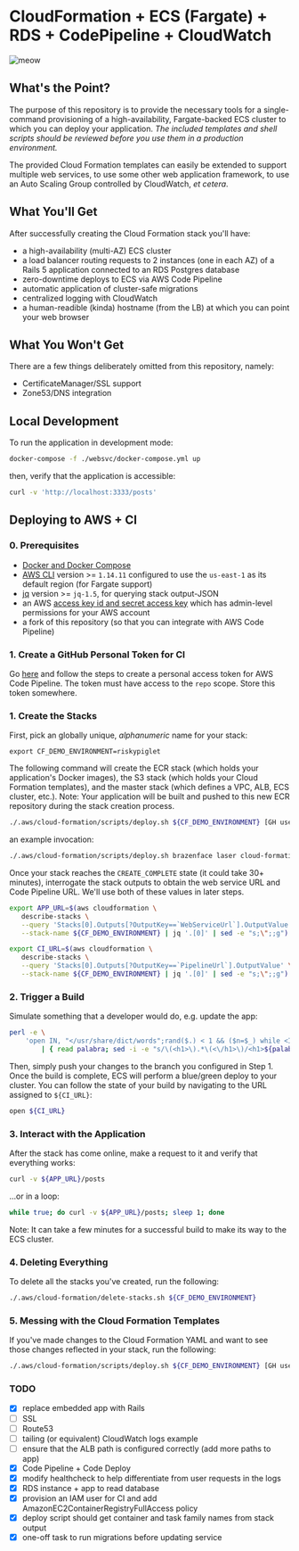 # CloudFormation + ECS (Fargate) + RDS + CodePipeline + CloudWatch

![meow](https://user-images.githubusercontent.com/884507/34551896-a3a838a6-f0d2-11e7-8858-c4de887fb225.png)

## What's the Point?

The purpose of this repository is to provide the necessary tools for a
single-command provisioning of a high-availability, Fargate-backed ECS cluster
to which you can deploy your application. *The included templates and shell
scripts should be reviewed before you use them in a production environment.*

The provided Cloud Formation templates can easily be extended to support
multiple web services, to use some other web application framework, to use an
Auto Scaling Group controlled by CloudWatch, _et cetera_.

## What You'll Get

After successfully creating the Cloud Formation stack you'll have:

- a high-availability (multi-AZ) ECS cluster
- a load balancer routing requests to 2 instances (one in each AZ) of a Rails 5 application connected to an RDS Postgres database
- zero-downtime deploys to ECS via AWS Code Pipeline
- automatic application of cluster-safe migrations
- centralized logging with CloudWatch
- a human-readible (kinda) hostname (from the LB) at which you can point your web browser

## What You Won't Get

There are a few things deliberately omitted from this repository, namely:

- CertificateManager/SSL support
- Zone53/DNS integration

## Local Development

To run the application in development mode:

```sh
docker-compose -f ./websvc/docker-compose.yml up
```

then, verify that the application is accessible:

```sh
curl -v 'http://localhost:3333/posts'
```

## Deploying to AWS + CI

### 0. Prerequisites

- [Docker and Docker Compose](https://docs.docker.com/compose/)
- [AWS CLI](https://github.com/aws/aws-cli) version >= `1.14.11` configured to use the `us-east-1` as its default region (for Fargate support)
- [jq](https://github.com/stedolan/jq) version >= `jq-1.5`, for querying stack output-JSON
- an AWS [access key id and secret access key](http://docs.aws.amazon.com/general/latest/gr/managing-aws-access-keys.html) which has admin-level permissions for your AWS account
- a fork of this repository (so that you can integrate with AWS Code Pipeline)

### 1. Create a GitHub Personal Token for CI

Go [here](https://help.github.com/articles/creating-a-personal-access-token-for-the-command-line/)
and follow the steps to create a personal access token for AWS Code Pipeline.
The token must have access to the `repo` scope. Store this token somewhere.

### 1. Create the Stacks

First, pick an globally unique, *alphanumeric* name for your stack:

```
export CF_DEMO_ENVIRONMENT=riskypiglet
```

The following command will create the ECR stack (which holds your application's
Docker images), the S3 stack (which holds your Cloud Formation templates), and
the master stack (which defines a VPC, ALB, ECS cluster, etc.). Note: Your
application will be built and pushed to this new ECR repository during the
stack creation process.

```sh
./.aws/cloud-formation/scripts/deploy.sh ${CF_DEMO_ENVIRONMENT} [GH username] [GH repo] [GH branch] [GH token]
```

an example invocation:

```sh
./.aws/cloud-formation/scripts/deploy.sh brazenface laser cloud-formation-ecs-docker-circle-ci master tokengoeshere
```

Once your stack reaches the `CREATE_COMPLETE` state (it could take 30+ minutes),
interrogate the stack outputs to obtain the web service URL and Code Pipeline
URL. We'll use both of these values in later steps.

```sh
export APP_URL=$(aws cloudformation \
   describe-stacks \
   --query 'Stacks[0].Outputs[?OutputKey==`WebServiceUrl`].OutputValue' \
   --stack-name ${CF_DEMO_ENVIRONMENT} | jq '.[0]' | sed -e "s;\";;g")
```

```sh
export CI_URL=$(aws cloudformation \
   describe-stacks \
   --query 'Stacks[0].Outputs[?OutputKey==`PipelineUrl`].OutputValue' \
   --stack-name ${CF_DEMO_ENVIRONMENT} | jq '.[0]' | sed -e "s;\";;g")
```

### 2. Trigger a Build

Simulate something that a developer would do, e.g. update the app:

```sh
perl -e \
    'open IN, "</usr/share/dict/words";rand($.) < 1 && ($n=$_) while <IN>;print $n' \
        | { read palabra; sed -i -e "s/\(<h1>\).*\(<\/h1>\)/<h1>${palabra}<\/h1>/g" ./websvc/app/views/posts/index.html.erb; }
```

Then, simply push your changes to the branch you configured in Step 1. Once the
build is complete, ECS will perform a blue/green deploy to your cluster. You can
follow the state of your build by navigating to the URL assigned to `${CI_URL}`:

```sh
open ${CI_URL}
```

### 3. Interact with the Application

After the stack has come online, make a request to it and verify that everything
works:

```sh
curl -v ${APP_URL}/posts
```

...or in a loop:

```sh
while true; do curl -v ${APP_URL}/posts; sleep 1; done
```

Note: It can take a few minutes for a successful build to make its way to the ECS cluster.

### 4. Deleting Everything

To delete all the stacks you've created, run the following:

```sh
./.aws/cloud-formation/delete-stacks.sh ${CF_DEMO_ENVIRONMENT}
```

### 5. Messing with the Cloud Formation Templates

If you've made changes to the Cloud Formation YAML and want to see those changes
reflected in your stack, run the following:

```sh
./.aws/cloud-formation/scripts/deploy.sh ${CF_DEMO_ENVIRONMENT} [GH username] [GH repo] [GH branch] [GH token]
```

### TODO

- [x] replace embedded app with Rails
- [ ] SSL
- [ ] Route53
- [ ] tailing (or equivalent) CloudWatch logs example
- [ ] ensure that the ALB path is configured correctly (add more paths to app)
- [x] Code Pipeline + Code Deploy
- [x] modify healthcheck to help differentiate from user requests in the logs
- [x] RDS instance + app to read database
- [x] provision an IAM user for CI and add AmazonEC2ContainerRegistryFullAccess policy
- [x] deploy script should get container and task family names from stack output
- [x] one-off task to run migrations before updating service
